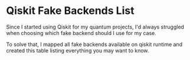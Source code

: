 # Qiskit Fake Backends List

Since I started using Qiskit for my quantum projects, I'd always struggled when choosing which fake backend should I use for my case.

To solve that, I mapped all fake backends available on qiskit runtime and created this table listing everything you may want to know.


